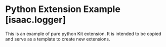 # Python Extension Example [isaac.logger]

This is an example of pure python Kit extension. It is intended to be copied and serve as a template to create new extensions.

